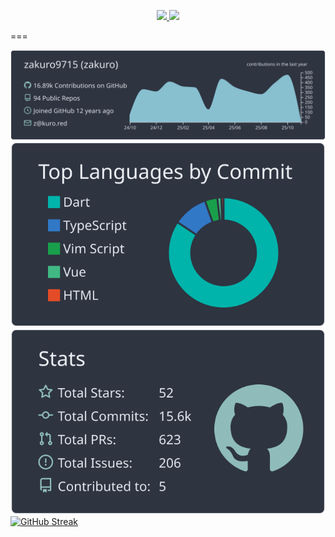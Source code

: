 <p align="center">
  <a href="https://github.com/DenverCoder1/github-readme-streak-stats">
    <img src="https://github-readme-streak-stats.herokuapp.com/?user=zakuro9715&theme=dracula">
  </a>
  <a href="https://github.com/ryo-ma/github-profile-trophy">
    <img src="https://github-profile-trophy.vercel.app/?username=zakuro9715&row=1&theme=dracula">
  </a>
</p>

===

[![](https://raw.githubusercontent.com/zakuro9715/zakuro9715/master/profile-summary-card-output/nord_dark/0-profile-details.svg)](https://github.com/vn7n24fzkq/github-profile-summary-cards)
[![](https://raw.githubusercontent.com/zakuro9715/zakuro9715/master/profile-summary-card-output/nord_dark/2-most-commit-language.svg)](https://github.com/vn7n24fzkq/github-profile-summary-cards)
[![](https://raw.githubusercontent.com/zakuro9715/zakuro9715/master/profile-summary-card-output/nord_dark/3-stats.svg)](https://github.com/vn7n24fzkq/github-profile-summary-cards)
[![GitHub Streak](https://github-readme-streak-stats.herokuapp.com/?user=zakuro9715&theme=default)](https://github.com/DenverCoder1/github-readme-streak-stats)
